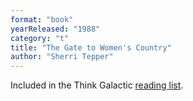 ```yaml
---
format: "book"
yearReleased: "1988"
category: "t"
title: "The Gate to Women's Country"
author: "Sherri Tepper"
---
```

Included in the Think Galactic <a href="http://thinkgalactic.org/reading-lists/by-author/">reading list</a>.